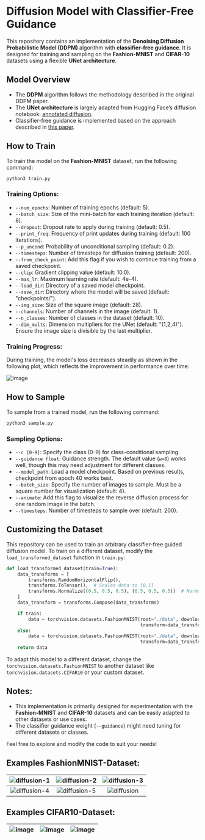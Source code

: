 
# Diffusion Model with Classifier-Free Guidance

This repository contains an implementation of the **Denoising Diffusion Probabilistic Model (DDPM)** algorithm with **classifier-free guidance**. It is designed for training and sampling on the **Fashion-MNIST** and **CIFAR-10** datasets using a flexible **UNet architecture**.

## Model Overview

- The **DDPM** algorithm follows the methodology described in the original DDPM paper.
- The **UNet architecture** is largely adapted from Hugging Face’s diffusion notebook: [annotated diffusion](https://colab.research.google.com/github/huggingface/notebooks/blob/main/examples/annotated_diffusion.ipynb).
- Classifier-free guidance is implemented based on the approach described in [this paper](https://arxiv.org/pdf/2207.12598).

## How to Train

To train the model on the **Fashion-MNIST** dataset, run the following command:
```bash
python3 train.py
```

### Training Options:
- `--num_epochs`: Number of training epochs (default: 5).
- `--batch_size`: Size of the mini-batch for each training iteration (default: 8).
- `--dropout`: Dropout rate to apply during training (default: 0.5).
- `--print_freq`: Frequency of print updates during training (default: 100 iterations).
- `--p_uncond`: Probability of unconditional sampling (default: 0.2).
- `--timesteps`: Number of timesteps for diffusion training (default: 200).
- `--from_check_point`: Add this flag if you wish to continue training from a saved checkpoint.
- `--clip`: Gradient clipping value (default: 10.0).
- `--max_lr`: Maximum learning rate (default: 4e-4).
- `--load_dir`: Directory of a saved model checkpoint.
- `--save_dir`: Directory where the model will be saved (default: "checkpoints/").
- `--img_size`: Size of the square image (default: 28).
- `--channels`: Number of channels in the image (default: 1).
- `--n_classes`: Number of classes in the dataset (default: 10).
- `--dim_mults`: Dimension multipliers for the UNet (default: "(1,2,4)"). Ensure the image size is divisible by the last multiplier.

### Training Progress:
During training, the model's loss decreases steadily as shown in the following plot, which reflects the improvement in performance over time:

![image](https://github.com/user-attachments/assets/65315b33-251f-4235-8835-8dc42948b9a6)

## How to Sample

To sample from a trained model, run the following command:
```bash
python3 sample.py
```

### Sampling Options:
- `--c [0-9]`: Specify the class (0-9) for class-conditional sampling.
- `--guidance float`: Guidance strength. The default value (`w=8`) works well, though this may need adjustment for different classes.
- `--model_path`: Load a model checkpoint. Based on previous results, checkpoint from epoch 40 works best.
- `--batch_size`: Specify the number of images to sample. Must be a square number for visualization (default: 4).
- `--animate`: Add this flag to visualize the reverse diffusion process for one random image in the batch.
- `--timesteps`: Number of timesteps to sample over (default: 200).

## Customizing the Dataset

This repository can be used to train an arbitrary classifier-free guided diffusion model. To train on a different dataset, modify the `load_transformed_dataset` function in `train.py`:

```python
def load_transformed_dataset(train=True):
    data_transforms = [
        transforms.RandomHorizontalFlip(),
        transforms.ToTensor(),  # Scales data to [0,1]
        transforms.Normalize((0.5, 0.5, 0.5), (0.5, 0.5, 0.5))  # Normalize to [-1, 1]
    ]
    data_transform = transforms.Compose(data_transforms)

    if train:
        data = torchvision.datasets.FashionMNIST(root="./data", download=True, 
                                                 transform=data_transform, train=True)
    else:
        data = torchvision.datasets.FashionMNIST(root="./data", download=True, 
                                                 transform=data_transform, train=False)
    return data
```

To adapt this model to a different dataset, change the `torchvision.datasets.FashionMNIST` to another dataset like `torchvision.datasets.CIFAR10` or your custom dataset.

## Notes:
- This implementation is primarily designed for experimentation with the **Fashion-MNIST** and **CIFAR-10** datasets and can be easily adapted to other datasets or use cases.
- The classifier guidance weight (`--guidance`) might need tuning for different datasets or classes.
  
Feel free to explore and modify the code to suit your needs!

## Examples FashionMNIST-Dataset:

| ![diffusion-1](https://github.com/user-attachments/assets/2fe5770a-d402-4865-8f0c-ec977c7ff20e) | ![diffusion-2](https://github.com/user-attachments/assets/7ee2d08b-15b1-4253-9ff4-a550df7c9668) | ![diffusion-3](https://github.com/user-attachments/assets/ce6ba0b8-33e2-4951-b1c5-90851d9b92c3) |
|:--:|:--:|:--:|
| ![diffusion-4](https://github.com/user-attachments/assets/25eb0b8b-9051-4af9-9518-7436f973d57b) | ![diffusion-5](https://github.com/user-attachments/assets/aa774bb4-597a-46e0-a91e-720c223eb90b) | ![diffusion](https://github.com/user-attachments/assets/e59f2e20-3b2d-472e-af3a-2744d7f7a332) |

## Examples CIFAR10-Dataset:

| ![image](https://github.com/user-attachments/assets/9fd476e4-dd39-42f6-b04f-d0a5d10651a6)| ![image](https://github.com/user-attachments/assets/b3e6e7d1-4c8d-46f0-b078-bd521a0c8578) | ![image](https://github.com/user-attachments/assets/5e3f97dc-6de7-410f-8d04-59947922fe7b)|
|:--:|:--:|:--:|




